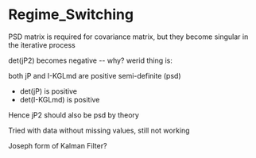 # Regime_Switching

PSD matrix is required for covariance matrix,
but they become singular in the iterative process

det(jP2) becomes negative -- why?
werid thing is: 

both jP and I-KGLmd are positive semi-definite (psd)
- det(jP) is positive
- det(I-KGLmd) is positive

Hence jP2 should also be psd by theory

Tried with data without missing values, still not working

Joseph form of Kalman Filter?